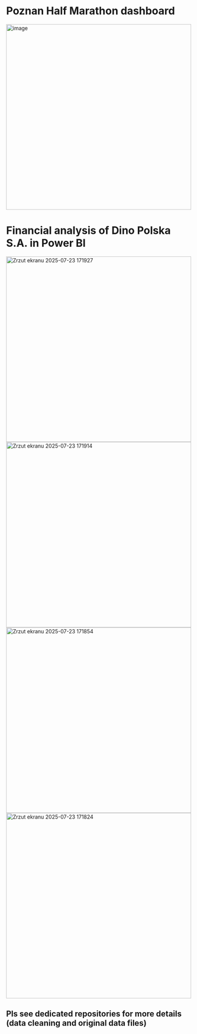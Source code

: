 # Poznan Half Marathon dashboard
<img width="500" height="500" alt="image" src="https://github.com/user-attachments/assets/4c4b6a5e-2711-49f7-a8b5-799f8e471475" />

# Financial analysis of Dino Polska S.A. in Power BI
<img width="500" height="500" alt="Zrzut ekranu 2025-07-23 171927" src="https://github.com/user-attachments/assets/05cae89a-c8f5-4624-bd41-5c773d78fb68" />
<img width="500" height="500" alt="Zrzut ekranu 2025-07-23 171914" src="https://github.com/user-attachments/assets/5df54f3e-7b92-4b98-a15d-0181661ae767" />
<img width="500" height="500" alt="Zrzut ekranu 2025-07-23 171854" src="https://github.com/user-attachments/assets/75002c4d-d1e0-45ad-ae9c-897f1b90a197" />
<img width="500" height="500" alt="Zrzut ekranu 2025-07-23 171824" src="https://github.com/user-attachments/assets/63d50d2f-dc20-4dd6-a44c-dc5621acb855" />

## Pls see dedicated repositories for more details (data cleaning and original data files)
